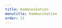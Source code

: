 ```yaml
---
title: Kommunikation
menutitle: Kommunikation
order: 21
---
```


<SCRIPT language="JavaScript">
<!--

setTimeout("window.location.href='koma-buero/'",1);

// -->
</SCRIPT>

